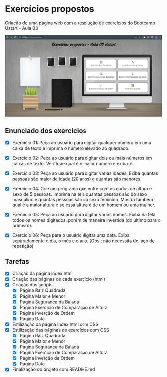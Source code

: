 # Exercícios propostos

Criação de uma página web com a resolução de exercícios do Bootcamp Ustart - Aula 03

![image](assets/img/index.JPG)

###

## Enunciado dos exercícios

- [x] Exercício 01: Peça ao usuário para digitar qualquer número em uma caixa de texto e imprima o
número elevado ao quadrado.

- [x] Exercício 02: Peça ao usuário para digitar dois ou mais números em caixas de texto. Verifique
qual é o maior número e exiba-o.

- [x] Exercício 03: Peça ao usuário para digitar várias idades. Exiba quantas pessoas são maior de
idade (20 anos) e quantas são menores.

- [x] Exercício 04: Crie um programa que entre com os dados de altura e sexo de 5 pessoas. Imprima
na tela quantas pessoas são do sexo masculino e quantas pessoas são do sexo feminino. Mostra também qual é a maior altura e se essa altura é de um homem ou uma mulher.

- [x] Exercício 05: Peça ao usuário para digitar vários nomes. Exiba na tela todos os nomes digitados, porém de maneira invertida (do último para o primeiro).

- [x] Exercício 06: Peça para o usuário digitar uma data. Exiba separadamente o dia, o mês e o ano.
(Obs.: não necessita de laço de repetição)

###


## Tarefas

- [x] Criação da página index.html
- [x] Criação das páginas de cada exercício (html)
- [x] Criação dos scripts
  - [x] Página Raiz Quadrada
  - [x] Página Maior e Menor
  - [x] Página Segurança da Balada
  - [x] Página Exercício de Comparação de Altura
  - [x] Página Inverção de Ordem
  - [x] Página Data
- [x] Estilização da página index.html com CSS
- [x] Estilização das páginas de exercícios com CSS
  - [x] Página Raiz Quadrada
  - [x] Página Maior e Menor
  - [x] Página Segurança da Balada
  - [x] Página Exercício de Comparação de Altura
  - [x] Página Inverção de Ordem
  - [x] Página Data
- [x] Finalização do projeto com README.md
